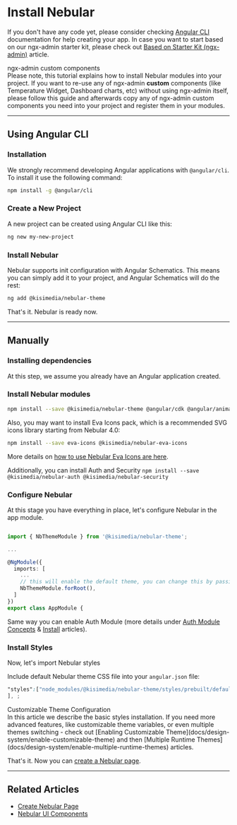 # Install Nebular

If you don't have any code yet, please consider checking <a href="https://cli.angular.io" target="_blank">Angular CLI</a> documentation for help creating your app.
In case you want to start based on our ngx-admin starter kit, please check out [Based on Starter Kit (ngx-admin)](docs/guides/install-based-on-starter-kit) article.

<div class="note note-info">
  <div class="note-title">ngx-admin custom components</div>
  <div class="note-body">
    Please note, this tutorial explains how to install Nebular modules into your project. 
    If you want to re-use any of ngx-admin <strong>custom</strong> components (like Temperature Widget, Dashboard charts, etc) without using ngx-admin itself, 
    please follow this guide and afterwards copy any of ngx-admin custom components you need into your project and register them in your modules.
  </div>
</div>
<hr>

## Using Angular CLI

### Installation

We strongly recommend developing Angular applications with `@angular/cli`. To install it use the following command:

```bash
npm install -g @angular/cli
```

### Create a New Project

A new project can be created using Angular CLI like this:

```bash
ng new my-new-project
```

### Install Nebular

Nebular supports init configuration with Angular Schematics. This means you can simply add it to your project, and Angular Schematics will do the rest:

```bash
ng add @kisimedia/nebular-theme
```

That's it. Nebular is ready now.

<hr>

## Manually

### Installing dependencies

At this step, we assume you already have an Angular application created.

### Install Nebular modules

```bash
npm install --save @kisimedia/nebular-theme @angular/cdk @angular/animations
```

Also, you may want to install Eva Icons pack, which is a recommended SVG icons library starting from Nebular 4.0:

```bash
npm install --save eva-icons @kisimedia/nebular-eva-icons
```

More details on [how to use Nebular Eva Icons are here](docs/components/icon/overview#nbiconcomponent).

Additionally, you can install Auth and Security `npm install --save @kisimedia/nebular-auth @kisimedia/nebular-security`

### Configure Nebular

At this stage you have everything in place, let's configure Nebular in the app module.

```ts

import { NbThemeModule } from '@kisimedia/nebular-theme';

...

@NgModule({
  imports: [
    ...
    // this will enable the default theme, you can change this by passing `{ name: 'dark' }` to enable the dark theme
    NbThemeModule.forRoot(),
  ]
})
export class AppModule {

```

Same way you can enable Auth Module (more details under [Auth Module Concepts](docs/auth/introduction) & [Install](docs/auth/installation) articles).

### Install Styles

Now, let's import Nebular styles

Include default Nebular theme CSS file into your `angular.json` file:

```scss
"styles":["node_modules/@kisimedia/nebular-theme/styles/prebuilt/default.css", // or dark.css
], ;
```

<div class="note note-info">
  <div class="note-title">Customizable Theme Configuration</div>
  <div class="note-body">
    In this article we describe the basic styles installation. If you need more advanced features, like customizable theme variables, 
    or even multiple themes switching - check out [Enabling Customizable Theme](docs/design-system/enable-customizable-theme) and then [Multiple Runtime Themes](docs/design-system/enable-multiple-runtime-themes) articles.
  </div>
</div>

That's it. Now you can [create a Nebular page](docs/guides/create-nebular-page).

<hr>

## Related Articles

- [Create Nebular Page](docs/guides/create-nebular-page)
- [Nebular UI Components](docs/components/components-overview)
